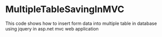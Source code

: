 # MultipleTableSavingInMVC
This code shows how to insert form data into multiple table in database using jquery in asp.net mvc web application

